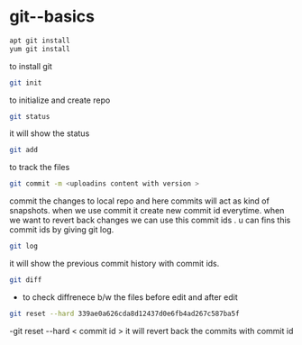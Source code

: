 # git--basics
```bash
apt git install
yum git install
```
 to install git 
```bash
git init
````
 to initialize and create repo 

```bash
git status
```

it will show the status
```bash
git add
````
to track the files 
```bash
git commit -m <uploadins content with version > 
 ```
commit the changes to local repo and here commits will act as kind of snapshots. when we use commit it create new commit id  everytime. when we want to revert back changes we can use this commit ids . u can fins this commit ids by giving git log.

```bash
git log
````  
it will show the previous commit history with commit ids.
```bash
git diff
```

- to check diffrenece b/w the files before edit and after edit
```bash
git reset --hard 339ae0a626cda8d12437d0e6fb4ad267c587ba5f 
````
 -git reset --hard < commit id >  it will revert back the commits with commit id
